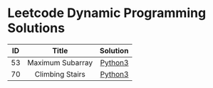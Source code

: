 # Leetcode Dynamic Programming Solutions


| ID            | Title        | Solution  |
| ------------- |:-------------:| -----:|
| 53            | Maximum Subarray      | [Python3](https://github.com/devmins-code/Leetcode_Solutions/blob/master/Dynamic_Programming/0053_Maximum_Subarray.py)|
| 70             |Climbing Stairs       | [Python3](https://github.com/devmins-code/Leetcode_Solutions/blob/master/Dynamic_Programming/0070_Climbing_Stairs.py)|


